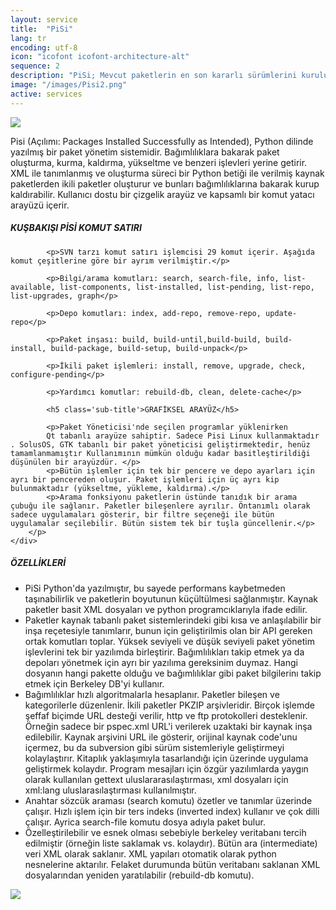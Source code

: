 ```yaml
---
layout: service
title:  "PiSi"
lang: tr
encoding: utf-8
icon: "icofont icofont-architecture-alt"
sequence: 2
description: "PiSi; Mevcut paketlerin en son kararlı sürümlerini kurulumdan sonra ofis yazılımı, İnternet gezgini gibi gerekli tüm programları yükler."
image: "/images/Pisi2.png"
active: services
---
```


<div class='col-xs-12'>
    <img class='img-border' src="{{ '/images/Pisi-logo.png' }}" />
</div>

<div class='col-lg-6 col-md-6 col-sm-12 col-xs-12'>
    <div class='form-group'>
        <p>        
			Pisi (Açılımı: Packages Installed Successfully as Intended), Python dilinde yazılmış bir paket yönetim sistemidir. Bağımlılıklara bakarak paket oluşturma, kurma, kaldırma, yükseltme ve benzeri işlevleri yerine getirir. XML ile tanımlanmış ve oluşturma süreci bir Python betiği ile verilmiş kaynak paketlerden ikili paketler oluşturur ve bunları bağımlılıklarına bakarak kurup kaldırabilir. Kullanıcı dostu bir çizgelik arayüz ve kapsamlı bir komut yatacı arayüzü içerir.
			<h5 class='sub-title'>KUŞBAKIŞI PİSİ KOMUT SATIRI</h5>
			
            <p>SVN tarzı komut satırı işlemcisi 29 komut içerir. Aşağıda komut çeşitlerine göre bir ayrım verilmiştir.</p>

            <p>Bilgi/arama komutları: search, search-file, info, list-available, list-components, list-installed, list-pending, list-repo, list-upgrades, graph</p>

            <p>Depo komutları: index, add-repo, remove-repo, update-repo</p>

            <p>Paket inşası: build, build-until,build-build, build-install, build-package, build-setup, build-unpack</p>

            <p>İkili paket işlemleri: install, remove, upgrade, check, configure-pending</p>

            <p>Yardımcı komutlar: rebuild-db, clean, delete-cache</p>

            <h5 class='sub-title'>GRAFİKSEL ARAYÜZ</h5>
            
            <p>Paket Yöneticisi'nde seçilen programlar yüklenirken
            Qt tabanlı arayüze sahiptir. Sadece Pisi Linux kullanmaktadır . SolusOS, GTK tabanlı bir paket yöneticisi geliştirmektedir, henüz tamamlanmamıştır Kullanımının mümkün olduğu kadar basitleştirildiği düşünülen bir arayüzdür. </p>
            <p>Bütün işlemler için tek bir pencere ve depo ayarları için ayrı bir pencereden oluşur. Paket işlemleri için üç ayrı kip bulunmaktadır (yükseltme, yükleme, kaldırma).</p> 
            <p>Arama fonksiyonu paketlerin üstünde tanıdık bir arama çubuğu ile sağlanır. Paketler bileşenlere ayrılır. Öntanımlı olarak sadece uygulamaları gösterir, bir filtre seçeneği ile bütün uygulamalar seçilebilir. Bütün sistem tek bir tuşla güncellenir.</p>
        </p>
    </div>
</div>

<div class='col-lg-6 col-md-6 col-sm-12 col-xs-12 service-content'>    
    <div class='form-group'>
        <h5 class='sub-title'>
            ÖZELLİKLERİ
        </h5>
        <p>
        </p>
		<ul class='list-unstyled list-primary'>
            <li>
                <i class="fa fa-check" aria-hidden="true"></i> PiSi Python'da yazılmıştır, bu sayede performans kaybetmeden taşınabilirlik ve paketlerin boyutunun küçültülmesi sağlanmıştır. Kaynak paketler basit XML dosyaları ve python programcıklarıyla ifade edilir.
            </li>
            <li>
                <i class="fa fa-check" aria-hidden="true"></i> Paketler kaynak tabanlı paket sistemlerindeki gibi kısa ve anlaşılabilir bir inşa reçetesiyle tanımlarır, bunun için geliştirilmis olan bir API gereken ortak komutları toplar. Yüksek seviyeli ve düşük seviyeli paket yönetim işlevlerini tek bir yazılımda birleştirir. Bağımlılıkları takip etmek ya da depoları yönetmek için ayrı bir yazılıma gereksinim duymaz. Hangi dosyanın hangi pakette olduğu ve bağımlılıklar gibi paket bilgilerinı takip etmek için Berkeley DB'yi kullanır.
            </li>
            <li>
                <i class="fa fa-check" aria-hidden="true"></i> Bağımlılıklar hızlı algoritmalarla hesaplanır. Paketler bileşen ve kategorilerle düzenlenir. İkili paketler PKZIP arşivleridir. Birçok işlemde şeffaf biçimde URL desteği verilir, http ve ftp protokolleri desteklenir. Örneğin sadece bir pspec.xml URL'i verilerek uzaktaki bir kaynak inşa edilebilir. Kaynak arşivini URL ile gösterir, orijinal kaynak code'unu içermez, bu da subversion gibi sürüm sistemleriyle geliştirmeyi kolaylaştırır. Kitaplık yaklaşımıyla tasarlandığı için üzerinde uygulama geliştirmek kolaydır. Program mesajları için özgür yazılımlarda yaygın olarak kullanılan gettext uluslararasılaştırması, xml dosyaları için xml:lang uluslarasılaştırması kullanılmıştır.
            </li>
            <li>
                <i class="fa fa-check" aria-hidden="true"></i> Anahtar sözcük araması (search komutu) özetler ve tanımlar üzerinde çalışır. Hızlı işlem için bir ters indeks (inverted index) kullanır ve çok dilli çalışır. Ayrica search-file komutu dosya adıyla paket bulur.
            </li>
            <li>
                <i class="fa fa-check" aria-hidden="true"></i> Özelleştirilebilir ve esnek olması sebebiyle berkeley veritabanı tercih edilmiştir (örneğin liste saklamak vs. kolaydır). Bütün ara (intermediate) veri XML olarak saklanır. XML yapıları otomatik olarak python nesnelerine aktarılır. Felaket durumunda bütün veritabanı saklanan XML dosyalarından yeniden yaratılabilir (rebuild-db komutu).
            </li>           
		</ul>
    </div>
</div>
<div class='col-xs-12'>
    <img class='img-border' src="{{ '/images/Pisi_Paket-1.png' }}" />
</div>
<div class='clearfix'></div>
